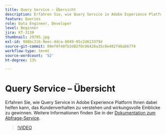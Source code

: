 ```yaml
---
title: Query Service – Übersicht
description: Erfahren Sie, wie Query Service in Adobe Experience Platform Ihnen dabei helfen kann, das Kundenverhalten zu verstehen und wirkungsvolle Einblicke zu gewinnen.
feature: Queries
role: Data Engineer, Developer
level: Beginner
jira: KT-3139
thumbnail: 29795.jpg
exl-id: 988bc316-9eec-4dca-8049-95c2d613379d
source-git-commit: 00ef0f40fb3d82f0c06428a35c0e402f46ab6774
workflow-type: tm+mt
source-wordcount: '52'
ht-degree: 13%

---
```


# Query Service – Übersicht

Erfahren Sie, wie Query Service in Adobe Experience Platform Ihnen dabei helfen kann, das Kundenverhalten zu verstehen und wirkungsvolle Einblicke zu gewinnen. Weitere Informationen finden Sie in der [Dokumentation zum Abfrage-Service](https://experienceleague.adobe.com/docs/experience-platform/query/home.html?lang=de).

>[!VIDEO](https://video.tv.adobe.com/v/29795?learn=on)
